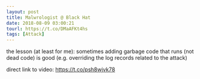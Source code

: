```yaml
---
layout: post
title: Malwrologist @ Black Hat
date: 2018-08-09 03:00:21
tourl: https://t.co/DMaAFKt4hs
tags: [Attack]
---
```

the lesson (at least for me): sometimes adding garbage code that runs  (not dead code) is good (e.g. overriding the log records related to the  attack) 

direct link to video: https://t.co/psh8wjvk78